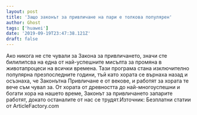 ```yaml
---
layout: post
title: 'Защо законът за привличане на пари е толкова популярен'
author: Ghost
tags: ['huawei']
date: '2019-09-19T23:47:38.121Z'
draft: false
---
```


Ако никога не сте чували за Закона за привличането, значи сте билилипсва на една от най-успешните мисълта за промяна в животапроцеси на всички времена. Тази програма стана изключително популярна презпоследните години, тъй като хората се върнаха назад и осъзнаха, че Законътна Привличане е от векове, и работят за хората те  вече съм чувал за. От хората от древността до най-многоуспешни и богати хора на нашето време, Законът за привличането запарите работят, докато останалите от нас се трудят.Източник: Безплатни статии от ArticleFactory.com
